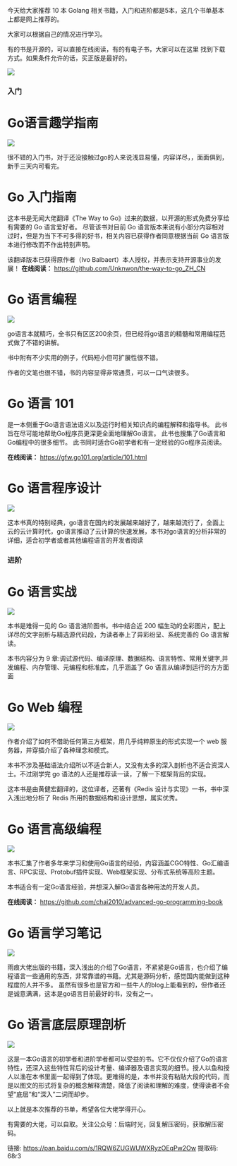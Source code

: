 今天给大家推荐 10 本 Golang 相关书籍，入门和进阶都是5本，这几个书单基本上都是网上推荐的。

大家可以根据自己的情况进行学习。

有的书是开源的，可以直接在线阅读，有的有电子书，大家可以在这里  找到下载方式。如果条件允许的话，买正版是最好的。

![](https://cdn.jsdelivr.net/gh/yongxinz/picb@main/data/Go&#32;书籍推荐.png)

### 入门

# Go语言趣学指南

![](https://cdn.jsdelivr.net/gh/yongxinz/picb@main/data/gobook-1.png)

很不错的入门书，对于还没接触过go的人来说浅显易懂，内容详尽，，面面俱到，新手三天内可看完。

# Go 入门指南

这本书是无闻大佬翻译《The Way to Go》过来的数据，以开源的形式免费分享给有需要的 Go 语言爱好者。
尽管该书对目前 Go 语言版本来说有小部分内容相对过时，但是为当下不可多得的好书，相关内容已获得作者同意根据当前 Go 语言版本进行修改而不作出特别声明。

该翻译版本已获得原作者（Ivo Balbaert）本人授权，并表示支持开源事业的发展！
**在线阅读：** https://github.com/Unknwon/the-way-to-go_ZH_CN

# Go 语言编程

![](https://cdn.jsdelivr.net/gh/yongxinz/picb@main/data/gobook-2.png)

go语言本就精巧，全书只有区区200余页，但已经将go语言的精髓和常用编程范式做了不错的讲解。

书中附有不少实用的例子，代码短小但可扩展性很不错。

作者的文笔也很不错，书的内容显得非常通贯，可以一口气读很多。

# Go 语言 101

是一本侧重于Go语言语法语义以及运行时相关知识点的编程解释和指导书。 
此书旨在尽可能地帮助Go程序员更深更全面地理解Go语言。 此书也搜集了Go语言和Go编程中的很多细节。 
此书同时适合Go初学者和有一定经验的Go程序员阅读。


**在线阅读：** https://gfw.go101.org/article/101.html

# Go 语言程序设计

![](https://cdn.jsdelivr.net/gh/yongxinz/picb@main/data/gobook-3.png)

这本书真的特别经典，go语言在国内的发展越来越好了，越来越流行了，全面上云的云计算时代，go语言推动了云计算的快速发展，本书对go语言的分析非常的详细，适合初学者或者其他编程语言的开发者阅读

### 进阶

# Go 语言实战

![](https://cdn.jsdelivr.net/gh/yongxinz/picb@main/data/gobook-4.png)

本书是难得一见的 Go 语言进阶图书。书中结合近 200 幅生动的全彩图片，配上详尽的文字剖析与精选源代码段，为读者奉上了异彩纷呈、系统完善的 Go 语言解读。

本书内容分为 9 章:调试源代码、编译原理、数据结构、语言特性、常用关键字,并发编程、内存管理、元编程和标准库，几乎涵盖了 Go 语言从编译到运行的方方面面


# Go Web 编程

![](https://cdn.jsdelivr.net/gh/yongxinz/picb@main/data/gobook-5.png)

作者介绍了如何不借助任何第三方框架，用几乎纯粹原生的形式实现一个 web 服务器，并穿插介绍了各种理念和模式。

本书不涉及基础语法介绍所以不适合新人，又没有太多的深入剖析也不适合资深人士。不过刚学完 go 语法的人还是推荐读一读，了解一下框架背后的实现。

这本书是由黄健宏翻译的，这位译者，还著有《Redis 设计与实现》一书，书中深入浅出地分析了 Redis 所用的数据结构和设计思想，属实优秀。

# Go 语言高级编程

![](https://cdn.jsdelivr.net/gh/yongxinz/picb@main/data/gobook-6.png)

本书汇集了作者多年来学习和使用Go语言的经验，内容涵盖CGO特性、Go汇编语言、RPC实现、Protobuf插件实现、Web框架实现、分布式系统等高阶主题。

本书适合有一定Go语言经验，并想深入解Go语言各种用法的开发人员。

**在线阅读：** https://github.com/chai2010/advanced-go-programming-book

# Go 语言学习笔记

![](https://cdn.jsdelivr.net/gh/yongxinz/picb@main/data/gobook-7.png)

雨痕大佬出版的书籍，深入浅出的介绍了Go语言，不紧紧是Go语言，也介绍了编程语言一些通用的东西，非常靠谱的书籍。尤其是源码分析，感觉国内能做到这种程度的人并不多。
虽然有很多也是官方和一些牛人的blog上能看到的，但作者还是诚意满满，这本是go语言目前最好的书，没有之一。

# Go 语言底层原理剖析

![](https://cdn.jsdelivr.net/gh/yongxinz/picb@main/data/gobook-8.png)

这是一本Go语言的初学者和进阶学者都可以受益的书。它不仅仅介绍了Go的语言特性，还深入这些特性背后的设计考量、编译器及语言实现的细节。授人以鱼和授人以渔在本书里面一起得到了体现。更难得的是，本书并没有粘贴大段的代码，而是以图文的形式将复杂的概念解释清楚，降低了阅读和理解的难度，使得读者不会望“底层”和“深入”二词而却步。

以上就是本次推荐的书单，希望各位大佬学得开心。

有需要的大佬，可以自取。关注公众号：后端时光，回复解压密码，获取解压密码。

链接: https://pan.baidu.com/s/1RQW6ZUGWUWXRyzOEqPw2Ow 提取码: 68r3